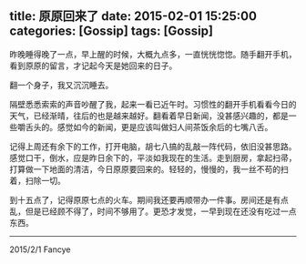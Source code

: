title: 原原回来了
date: 2015-02-01 15:25:00
categories: [Gossip]
tags: [Gossip]
---
昨晚睡得晚了一点，早上醒的时候，大概九点多，一直恍恍惚惚。随手翻开手机，看到原原的留言，才记起今天是她回来的日子。
<!-- more -->
翻一个身子，我又沉沉睡去。

隔壁悉悉索索的声音吵醒了我，起来一看已近午时。习惯性的翻开手机看看今日的天气，已经渐晴，往后的也是越来越好。翻看着早日新闻，没甚感兴趣的，都是一些嚼舌头的。感觉如今的新闻，更是应该叫做妇人间茶饭余后的七嘴八舌。

记得上周还有余下的工作，打开电脑，胡七八搞的乱敲一阵代码，依旧没甚思路。感觉口干，倒水，应是昨日余下的，平淡如我现在的生活。走到厨房，拿起扫帚，打算做一下地面的清洁，今日原原要回来的。轻轻的，慢慢的，我一丝不苟的扫着，扫除一切。

到十五点了，记得原原七点的火车。期间我还要再顺带办一件事。房间还是有点乱，但是已经顾不得了，时间不够用了。更恐才发觉，一早到现在还没有吃过一点东西。

---
2015/2/1 Fancye
